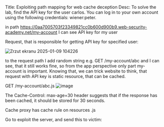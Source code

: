 Title: Exploiting path mapping for web cache deception
Desc: To solve the lab, find the API key for the user carlos. You can log in to your own account using the following credentials: wiener:peter.

in path https://0aa7005703f23349821cc0b600d900b9.web-security-academy.net/my-account I can see API key for my user

Request, that is responsible for getting API key for specified user:

![Zrzut ekranu 2025-01-09 104226](https://github.com/user-attachments/assets/84fd1142-e224-4514-8f80-71198052c7a6)

to the request path I add random string e.g. GET /my-account/abc and I can see, that it still works fine, so from the app perspective only part my-account is important.
Knowing that, we can trick website to think, that request with API key is static resource, that can be cached.

GET /my-account/abc.js
![image](https://github.com/user-attachments/assets/c3961803-0af6-4237-90d2-9a03e8548fff)

The Cache-Control: max-age=30 header suggests that if the response has been cached, it should be stored for 30 seconds.

Cache proxy has cache rule on resources .js

Go to exploit the server, and send this to victim:
<script>document.location="https://YOUR-LAB-ID.web-security-academy.net/my-account/wcd.js"<x/script>

and later use the same URL to get victim's API keys
![image](https://github.com/user-attachments/assets/38ae0fbe-9f63-47a0-84f6-62c7b1f2bb75)

Please keep in mind, that it would also work for your user, first, send request for API key with session, and next time, delete from request your session cookie
and please try to send that request once again, for 30 seconds it would respond with correct API key:

![image](https://github.com/user-attachments/assets/516fd6fc-60d4-4bd3-8288-50f6e2142184)

![image](https://github.com/user-attachments/assets/51ce2134-897c-42e7-85bb-16ea8d831415)











